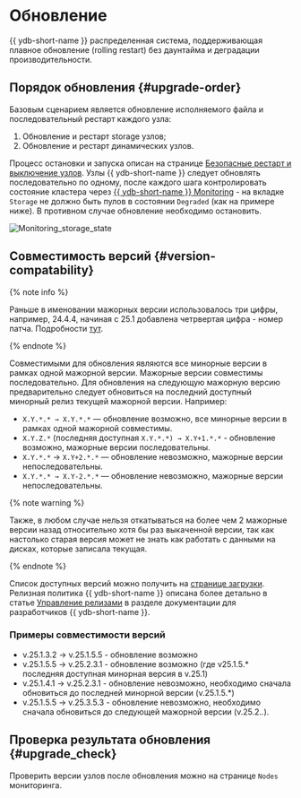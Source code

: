 # Обновление

{{ ydb-short-name }} распределенная система, поддерживающая плавное обновление (rolling restart) без даунтайма и деградации производительности.

## Порядок обновления {#upgrade-order}

Базовым сценарием является обновление исполняемого файла и последовательный рестарт каждого узла:

1. Обновление и рестарт storage узлов;
1. Обновление и рестарт динамических узлов.

Процесс остановки и запуска описан на странице [Безопасные рестарт и выключение узлов](../../maintenance/manual/node_restarting.md).
Узлы {{ ydb-short-name }} следует обновлять последовательно по одному, после каждого шага контролировать состояние кластера через [{{ ydb-short-name }} Monitoring](../../reference/embedded-ui/ydb-monitoring.md) - на вкладке `Storage` не должно быть пулов в состоянии `Degraded` (как на примере ниже). В противном случае обновление необходимо остановить.

![Monitoring_storage_state](../../reference/embedded-ui/_assets/monitoring_storage_state.png)

## Совместимость версий {#version-compatability}

{% note info %}

Раньше в именовании мажорных версии использовалось три цифры, например, 24.4.4, начиная с 25.1 добавлена четрвертая цифра - номер патча. Подробности [тут](../../contributor/manage-releases.md). 

{% endnote %}

Совместимыми для обновления являются все минорные версии в рамках одной мажорной версии. Мажорные версии совместимы последовательно. Для обновления на следующую мажорную версию предварительно следует обновиться на последний доступный минорный релиз текущей мажорной версии. Например:

* `X.Y.*.* → X.Y.*.*` — обновление возможно, все минорные версии в рамках одной мажорной совместимы.
* `X.Y.Z.*` (последняя доступная `X.Y.*.*) → X.Y+1.*.*` - обновление возможно, мажорные версии последовательны.
* `X.Y.*.*` → `X.Y+2.*.*` — обновление невозможно, мажорные версии непоследовательны.
* `X.Y.*.* → X.Y-2.*.*` — обновление невозможно, мажорные версии непоследовательны.

{% note warning %}

Также, в любом случае нельзя откатываться на более чем 2 мажорные версии назад относительно хотя бы раз выкаченной версии, так как настолько старая версия может не знать как работать с данными на дисках, которые записала текущая.

{% endnote %}

Список доступных версий можно получить на [странице загрузки](../../downloads/index.md). Релизная политика {{ ydb-short-name }} описана более детально в статье [Управление релизами](../../contributor/manage-releases.md) в разделе документации для разработчиков {{ ydb-short-name }}.

### Примеры совместимости версий

* v.25.1.3.2  ->  v.25.1.5.5 - обновление возможно
* v.25.1.5.5  ->  v.25.2.3.1 - обновление возможно (где v25.1.5.* последняя доступная минорная версия в v.25.1)
* v.25.1.4.1  ->  v.25.2.3.1 - обновление невозможно, необходимо сначала обновиться до последней минорной версии (v.25.1.5.*)
* v.25.1.5.5  ->  v.25.3.5.3 - обновление невозможно, необходимо сначала обновиться до следующей мажорной версии (v.25.2.*.*).


## Проверка результата обновления {#upgrade_check}

Проверить версии узлов после обновления можно на странице `Nodes` мониторинга.
